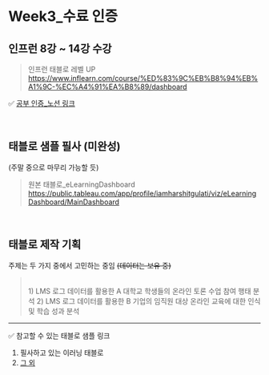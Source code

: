 # Week3_수료 인증 

## 인프런 8강 ~ 14강 수강

> 인프런 태블로 레벨 UP 
> <br />
> https://www.inflearn.com/course/%ED%83%9C%EB%B8%94%EB%A1%9C-%EC%A4%91%EA%B8%89/dashboard


✅ [공부 인증_노션 링크](https://alsoyeon21.notion.site/3-UP-5e4018644fab4c7b9b8dee13503d6a4a)

<br />

## 태블로 샘플 필사 (미완성)
(주말 중으로 마무리 가능할 듯)

> 원본 태블로_eLearningDashboard
> <br />
> https://public.tableau.com/app/profile/iamharshitgulati/viz/eLearningDashboard/MainDashboard


<br />

## 태블로 제작 기획

주제는 두 가지 중에서 고민하는 중임 ~~(데이터는 보유 중)~~
> <br />
> 1) LMS 로그 데이터를 활용한 A 대학교 학생들의 온라인 토론 수업 참여 행태 분석
> 2) LMS 로그 데이터를 활용한 B 기업의 임직원 대상 온라인 교육에 대한 인식 및 학습 성과 분석
-------
✅ 참고할 수 있는 태블로 샘플 링크
<br />
1) 필사하고 있는 이러닝 태블로
2) [그 외](https://public.tableau.com/app/search/vizzes/learning%20outcome)
